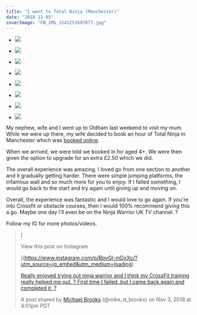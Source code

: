 ```yaml
---
title: "I went to Total Ninja (Manchester)"
date: "2018-11-05"
coverImage: "FB_IMG_1541251697077.jpg"
---
```


- ![](https://michaelbrooks.co.uk/wp-content/uploads/2018/11/FB_IMG_1541251697077.jpg)
    
- ![](https://michaelbrooks.co.uk/wp-content/uploads/2018/11/FB_IMG_1541251703045.jpg)
    
- ![](https://michaelbrooks.co.uk/wp-content/uploads/2018/11/IMG_20181103_104028.jpg)
    
- ![](https://michaelbrooks.co.uk/wp-content/uploads/2018/11/IMG_20181103_104042.jpg)
    
- ![](https://michaelbrooks.co.uk/wp-content/uploads/2018/11/IMG_20181103_104129.jpg)
    
- ![](https://michaelbrooks.co.uk/wp-content/uploads/2018/11/IMG_20181103_104200.jpg)
    
- ![](https://michaelbrooks.co.uk/wp-content/uploads/2018/11/MVIMG_20181103_103826.jpg)
    
- ![](https://michaelbrooks.co.uk/wp-content/uploads/2018/11/MVIMG_20181103_104058.jpg)
    

My nephew, wife and I went up to Oldham last weekend to visit my mum. While we were up there, my wife decided to book an hour of Total Ninja in Manchester which was [booked online](http://www.totalninja.co.uk/).

When we arrived, we were told we booked in for aged 4+. We were then given the option to upgrade for an extra £2.50 which we did.

The overall experience was amazing. I loved go from one section to another and it gradually getting harder. There were simple jumping platforms, the infamous wall and so much more for you to enjoy. If I failed something, I would go back to the start and try again until giving up and moving on.

Overall, the experience was fantastic and I would love to go again. If you're into Crossfit or obstacle courses, then I would 100% recommend giving this a go. Maybe one day I'll even be on the Ninja Warrior UK TV channel. ?

Follow my IG for more photos/videos.

> [
> 
> View this post on Instagram
> 
> ](https://www.instagram.com/p/BpvGI-mDxXc/?utm_source=ig_embed&utm_medium=loading)
> 
> [Really enjoyed trying out ninja warrior and I think my CrossFit training really helped me out. ? First time I failed, but I came back again and completed it. ?](https://www.instagram.com/p/BpvGI-mDxXc/?utm_source=ig_embed&utm_medium=loading)
> 
> A post shared by [Michael Brooks](https://www.instagram.com/mike_d_brooks/?utm_source=ig_embed&utm_medium=loading) (@mike\_d\_brooks) on Nov 3, 2018 at 4:01pm PDT

<script async src="//www.instagram.com/embed.js"></script>

